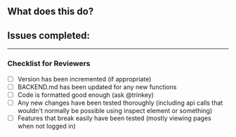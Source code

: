 ## What does this do?
<!-- add a short description of what this changes -->


## Issues completed:
<!-- add a list off issues completed in a list format -->

---

### Checklist for Reviewers

- [ ] Version has been incremented (if appropriate)
- [ ] BACKEND.md has been updated for any new functions
- [ ] Code is formatted good enough (ask @trinkey)
- [ ] Any new changes have been tested thoroughly (including api calls that wouldn't normally be possible using inspect element or something)
- [ ] Features that break easily have been tested (mostly viewing pages when not logged in)
